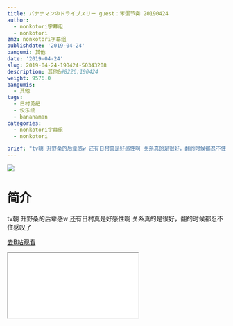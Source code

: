 ```yaml
---
title: バナナマンのドライブスリー guest：笨蛋节奏 20190424
author:
  - nonkotori字幕组
  - nonkotori
zmz: nonkotori字幕组
publishdate: '2019-04-24'
bangumi: 其他
date: '2019-04-24'
slug: 2019-04-24-190424-50343208
description: 其他&#8226;190424
weight: 9576.0
bangumis:
  - 其他
tags:
  - 日村勇纪
  - 设乐统
  - bananaman
categories:
  - nonkotori字幕组
  - nonkotori

brief: "tv朝 升野桑的后辈感w 还有日村真是好感性啊 关系真的是很好，翻的时候都忍不住感叹了"
---
```

![](https://i.imgur.com/uHkuWNd.jpg)
# 简介  
tv朝
升野桑的后辈感w 还有日村真是好感性啊
关系真的是很好，翻的时候都忍不住感叹了  

[去B站观看](https://www.bilibili.com/video/av50343208/)
<div class ="resp-container"><iframe class="testiframe" src="//player.bilibili.com/player.html?aid=50343208"", scrolling="no", allowfullscreen="true" > </iframe></div> 
